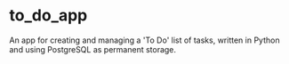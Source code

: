 # to_do_app
An app for creating and managing a 'To Do' list of tasks, written in Python and using PostgreSQL as permanent storage.
